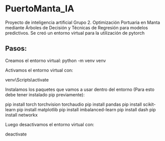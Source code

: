 # PuertoManta_IA
Proyecto de inteligencia artificial Grupo 2. Optimización Portuaria en Manta mediante Árboles de Decisión y Técnicas de Regresión para modelos predictivos. 
Se creó un entorno virtual para la utilización de pytorch

## Pasos:
Creamos el entorno virtual:
python -m venv venv

Activamos el entorno virtual con: 

venv\Scripts\activate

Instalamos los paquetes que vamos a usar dentro del entorno (Para esto debe tener instalado pip previamente):

pip install torch torchvision torchaudio
pip install pandas
pip install scikit-learn
pip install matplotlib
pip install imbalanced-learn 
pip install dash
pip install networkx

Luego desactivamos el entorno virtual con:

deactivate

